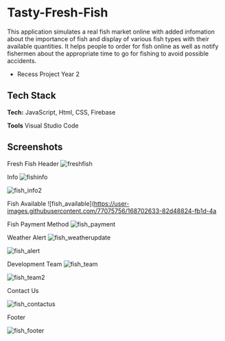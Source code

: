 
# Tasty-Fresh-Fish

This application simulates a real fish market online with added infomation about the importance of fish and display of various fish types with their available quantities.
It helps people to order for fish online as well as notify fishermen about the appropriate time to go for fishing to avoid possible accidents.

- Recess Project Year 2
## Tech Stack

**Tech:** JavaScript, Html, CSS, Firebase

**Tools**  Visual Studio Code



## Screenshots

Fresh Fish Header
![freshfish](https://user-images.githubusercontent.com/77075756/168702474-dabf2567-01b3-42b3-a0ae-aa6676bcae96.PNG)

Info
![fishinfo](https://user-images.githubusercontent.com/77075756/168702545-4b83a174-02c3-4ff5-a0bd-bc3bdc134144.PNG)

![fish_info2](https://user-images.githubusercontent.com/77075756/168703008-1b2d2cf7-d477-4a96-8d39-0a2c9d9b53e1.PNG)



Fish Available
![fish_available](https://user-images.githubusercontent.com/77075756/168702633-82d48824-fb1d-4a


Fish Payment Method
![fish_payment](https://user-images.githubusercontent.com/77075756/168702652-c17e9654-a22c-48f5-b087-528be2ed7f47.PNG)

Weather Alert
![fish_weatherupdate](https://user-images.githubusercontent.com/77075756/168702722-9dfdde70-5965-455a-803b-93c67b9c4cff.PNG)

![fish_alert](https://user-images.githubusercontent.com/77075756/168702743-16364b51-314c-45d1-99cd-87de1841a288.PNG)

Development Team
![fish_team](https://user-images.githubusercontent.com/77075756/168702762-d6a6e283-910f-4ed0-af71-2e50d85bc937.PNG)

![fish_team2](https://user-images.githubusercontent.com/77075756/168702795-e2e2f144-71d0-4126-8b10-932ecea56974.PNG)

Contact Us

![fish_contactus](https://user-images.githubusercontent.com/77075756/168702830-aab4b1c3-5500-4700-99d1-af7a74dddbbc.PNG)

Footer

![fish_footer](https://user-images.githubusercontent.com/77075756/168702859-8773027f-cd2c-4bca-99b3-298aed31ca53.PNG)

